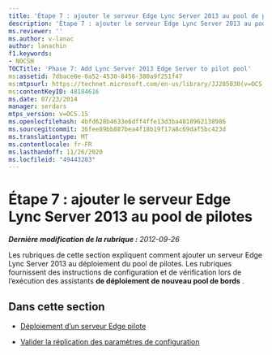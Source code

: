 ```yaml
---
title: 'Étape 7 : ajouter le serveur Edge Lync Server 2013 au pool de pilotes'
description: 'Étape 7 : ajouter le serveur Edge Lync Server 2013 au pool de pilotes.'
ms.reviewer: ''
ms.author: v-lanac
author: lanachin
f1.keywords:
- NOCSH
TOCTitle: 'Phase 7: Add Lync Server 2013 Edge Server to pilot pool'
ms:assetid: 7dbace6e-0a52-4530-8456-380a9f251f47
ms:mtpsurl: https://technet.microsoft.com/en-us/library/JJ205030(v=OCS.15)
ms:contentKeyID: 48184616
ms.date: 07/23/2014
manager: serdars
mtps_version: v=OCS.15
ms.openlocfilehash: 4bfd628b4633e6dff4ffe13d3ba4818962138986
ms.sourcegitcommit: 36fee89bb887bea4f18b19f17a8c69daf5bc423d
ms.translationtype: MT
ms.contentlocale: fr-FR
ms.lasthandoff: 11/26/2020
ms.locfileid: "49443283"
---
```

# <a name="phase-7-add-lync-server-2013-edge-server-to-pilot-pool"></a>Étape 7 : ajouter le serveur Edge Lync Server 2013 au pool de pilotes

<div data-xmlns="http://www.w3.org/1999/xhtml">

<div class="topic" data-xmlns="http://www.w3.org/1999/xhtml" data-msxsl="urn:schemas-microsoft-com:xslt" data-cs="https://msdn.microsoft.com/">

<div data-asp="https://msdn2.microsoft.com/asp">



</div>

<div id="mainSection">

<div id="mainBody">

<span> </span>

_**Dernière modification de la rubrique :** 2012-09-26_

Les rubriques de cette section expliquent comment ajouter un serveur Edge Lync Server 2013 au déploiement du pool de pilotes. Les rubriques fournissent des instructions de configuration et de vérification lors de l’exécution des assistants **de déploiement de nouveau pool de bords** .

<div>

## <a name="in-this-section"></a>Dans cette section

  - [Déploiement d’un serveur Edge pilote](deploy-pilot-edge-server.md)

  - [Valider la réplication des paramètres de configuration](validate-replication-of-configuration-settings.md)

</div>

</div>

<span> </span>

</div>

</div>

</div>

